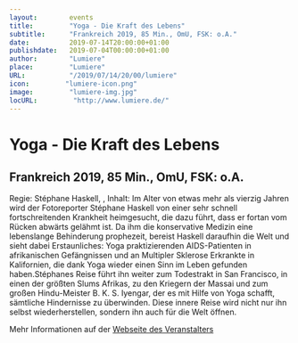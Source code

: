 ```yaml
---
layout:        events
title:         "Yoga - Die Kraft des Lebens"
subtitle:      "Frankreich 2019, 85 Min., OmU, FSK: o.A."
date:          2019-07-14T20:00:00+01:00
publishdate:   2019-07-04T00:00:00+01:00
author:        "Lumiere"
place:         "Lumiere"
URL:           "/2019/07/14/20/00/lumiere"
icon:         "lumiere-icon.png"
image:         "lumiere-img.jpg"
locURL:         "http://www.lumiere.de/"
---
```


Yoga - Die Kraft des Lebens
===========

Frankreich 2019, 85 Min., OmU, FSK: o.A.
-----------

Regie: Stéphane Haskell, , Inhalt: Im Alter von etwas mehr als vierzig Jahren wird der Fotoreporter Stéphane Haskell von einer sehr schnell fortschreitenden Krankheit heimgesucht, die dazu führt, dass er fortan vom Rücken abwärts gelähmt ist. Da ihm die konservative Medizin eine lebenslange Behinderung prophezeit, bereist Haskell daraufhin die Welt und sieht dabei Erstaunliches: Yoga praktizierenden AIDS-Patienten in afrikanischen Gefängnissen und an Multipler Sklerose Erkrankte in Kalifornien, die dank Yoga wieder einen Sinn im Leben gefunden haben.Stéphanes Reise führt ihn weiter zum Todestrakt in San Francisco, in einen der größten Slums Afrikas, zu den Kriegern der Massai und zum großen Hindu-Meister B. K. S. Iyengar, der es mit Hilfe von Yoga schafft, sämtliche Hindernisse zu überwinden. Diese innere Reise wird nicht nur ihn selbst wiederherstellen, sondern ihn auch für die Welt öffnen.

Mehr Informationen auf der [Webseite des Veranstalters](http://www.lumiere.de/19/07/yoga.htm)
